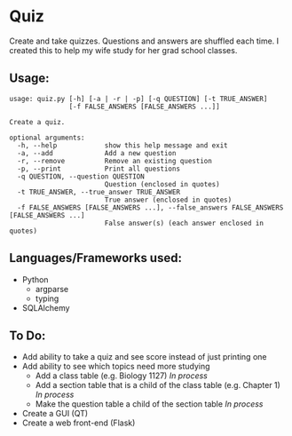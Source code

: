 # Quiz
Create and take quizzes. Questions and answers are shuffled each time. I created this to help my wife study for her grad school classes.

## Usage:
```
usage: quiz.py [-h] [-a | -r | -p] [-q QUESTION] [-t TRUE_ANSWER]
               [-f FALSE_ANSWERS [FALSE_ANSWERS ...]]

Create a quiz.

optional arguments:
  -h, --help            show this help message and exit
  -a, --add             Add a new question
  -r, --remove          Remove an existing question
  -p, --print           Print all questions
  -q QUESTION, --question QUESTION
                        Question (enclosed in quotes)
  -t TRUE_ANSWER, --true_answer TRUE_ANSWER
                        True answer (enclosed in quotes)
  -f FALSE_ANSWERS [FALSE_ANSWERS ...], --false_answers FALSE_ANSWERS [FALSE_ANSWERS ...]
                        False answer(s) (each answer enclosed in quotes)
```
## Languages/Frameworks used:
* Python
  * argparse
  * typing
* SQLAlchemy

## To Do:
* Add ability to take a quiz and see score instead of just printing one
* Add ability to see which topics need more studying
  * Add a class table (e.g. Biology 1127) _In process_
  * Add a section table that is a child of the class table (e.g. Chapter 1) _In process_
  * Make the question table a child of the section table _In process_
* Create a GUI (QT)
* Create a web front-end (Flask)
